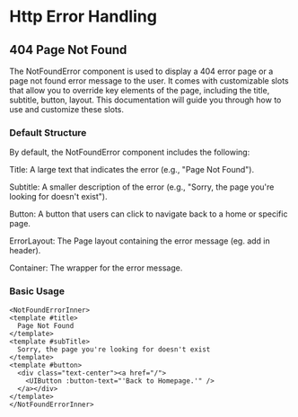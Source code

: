 # Http Error Handling

## 404 Page Not Found
The NotFoundError component is used to display a 404 error page or a page not found error message to the user. It comes with customizable slots that allow you to override key elements of the page, including the title, subtitle, button, layout. This documentation will guide you through how to use and customize these slots.

### Default Structure

By default, the NotFoundError component includes the following:

Title: A large text that indicates the error (e.g., "Page Not Found").

Subtitle: A smaller description of the error (e.g., "Sorry, the page you're looking for doesn't exist").

Button: A button that users can click to navigate back to a home or specific page.

ErrorLayout: The Page layout containing the error message (eg. add in header).

Container: The wrapper for the error message.

### Basic Usage

```vue
<NotFoundErrorInner>
<template #title>
  Page Not Found
</template>
<template #subTitle>
  Sorry, the page you're looking for doesn't exist
</template>
<template #button>
  <div class="text-center"><a href="/">
    <UIButton :button-text="'Back to Homepage.'" />
  </a></div>
</template>
</NotFoundErrorInner>
```